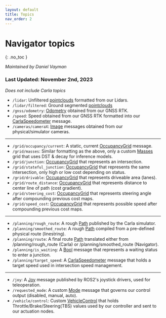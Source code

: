 ```yaml
---
layout: default
title: Topics
nav_order: 2
---
```


# Navigator topics
{: .no_toc }

*Maintained by Daniel Vayman*

### Last Updated: November 2nd, 2023
*Does not include Carla topics*

- `/lidar`: Unfiltered [pointclouds](https://docs.ros2.org/foxy/api/nav_msgs/msg/Pointcloud2.html) formatted from our Lidars.
- `/lidar/filtered`: Ground segmented [pointclouds](https://docs.ros2.org/foxy/api/nav_msgs/msg/Pointcloud2.html)
- `/gnss/odometry`: [Odometry](https://docs.ros2.org/foxy/api/nav_msgs/msg/Odometry.html) obtained from our GNSS RTK.
- `/speed`: Speed obtained from our GNSS RTK formatted into our [CarlaSpeedometer](messages.md#carlaspeedometer) message.
- `/cameras/cameraX`: [Image](https://docs.ros2.org/latest/api/sensor_msgs/msg/Image.html) messages obtained from our physical/simulator cameras.

---

- `/grid/occupancy/current`: A static, current [OccupancyGrid](https://docs.ros2.org/foxy/api/nav_msgs/msg/OccupancyGrid.html) message.
- `/grid/masses`: Similar formatting as the above, only a custom [Masses](messages.md#masses) grid that uses DST & decay for inference models.
- `/grid/junction`: [OccupancyGrid](https://docs.ros2.org/foxy/api/nav_msgs/msg/OccupancyGrid.html) that represents an intersection.
- `/grid/stateful_junction`: [OccupancyGrid](https://docs.ros2.org/foxy/api/nav_msgs/msg/OccupancyGrid.html) that represents the same intersection, only high or low cost depending on status.
- `/grid/drivable`: [OccupancyGrid](https://docs.ros2.org/foxy/api/nav_msgs/msg/OccupancyGrid.html) that represents driveable area (lanes).
- `/grid/route_distance`: [OccupancyGrid](https://docs.ros2.org/foxy/api/nav_msgs/msg/OccupancyGrid.html) that represents distance to center line of path (cost gradient).
- `/grid/steering_cost`: [OccupancyGrid](https://docs.ros2.org/foxy/api/nav_msgs/msg/OccupancyGrid.html) that represents steering angle after compounding previous cost maps.
- `/grid/speed_cost`: [OccupancyGrid](https://docs.ros2.org/foxy/api/nav_msgs/msg/OccupancyGrid.html) that represents possible speed after compounding previous cost maps.

---

- `/planning/rough_route`: A rough [Path](https://docs.ros2.org/foxy/api/nav_msgs/msg/Path.html) published by the Carla simulator.
- `/planning/smoothed_route`: A rough [Path](https://docs.ros2.org/foxy/api/nav_msgs/msg/Path.html) compiled from a pre-defined physical route (linestring).
- `/planning/route`: A final route [Path](https://docs.ros2.org/foxy/api/nav_msgs/msg/Path.html) translated either from /planning/rough_route (Carla) or /planning/smoothed_route (Navigator).
- `/planning/is_waiting`: A [Bool](https://docs.ros2.org/galactic/api/std_msgs/msg/Bool.html) message that represents a waiting status to enter a junction.
- `/planning/target_speed`: A [CarlaSpeedometer](messages.md#carlaspeedometer) message that holds a target speed used in intersection speed management.

---

- `/joy`: A [Joy](https://docs.ros2.org/foxy/api/sensor_msgs/msg/Joy.html) message published by ROS2's joystick drivers, used for teleoperation.
- `/requested_mode`: A custom [Mode](messages.md#mode) message that governs our control output (disabled, manual, auto).
- `/vehicle/control`: Custom [VehicleControl](messages.md#vehiclecontrol) that holds Throttle/Brake/Steering(TBS) values used by our controller and sent to our actuation nodes.